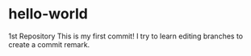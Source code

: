 # hello-world
1st Repository
This is my first commit! I try to learn editing branches to create a commit remark.
